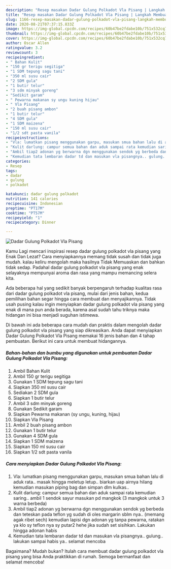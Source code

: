 ```yaml
---
description: "Resep masakan Dadar Gulung Polkadot Vla Pisang | Langkah Membuat Dadar Gulung Polkadot Vla Pisang Yang Bikin Ngiler"
title: "Resep masakan Dadar Gulung Polkadot Vla Pisang | Langkah Membuat Dadar Gulung Polkadot Vla Pisang Yang Bikin Ngiler"
slug: 1166-resep-masakan-dadar-gulung-polkadot-vla-pisang-langkah-membuat-dadar-gulung-polkadot-vla-pisang-yang-bikin-ngiler
date: 2020-08-21T07:37:15.833Z
image: https://img-global.cpcdn.com/recipes/60b47be2fdabe10b/751x532cq70/dadar-gulung-polkadot-vla-pisang-foto-resep-utama.jpg
thumbnail: https://img-global.cpcdn.com/recipes/60b47be2fdabe10b/751x532cq70/dadar-gulung-polkadot-vla-pisang-foto-resep-utama.jpg
cover: https://img-global.cpcdn.com/recipes/60b47be2fdabe10b/751x532cq70/dadar-gulung-polkadot-vla-pisang-foto-resep-utama.jpg
author: Oscar Allen
ratingvalue: 3.2
reviewcount: 3
recipeingredient:
- " Bahan Kulit"
- "150 gr terigu segitiga"
- "1 SDM tepung sagu tani"
- "350 ml susu cair"
- "2 SDM gula"
- "1 butir telur"
- "3 sdm minyak goreng"
- "Sedikit garam"
- " Pewarna makanan sy ungu kuning hijau"
- " Vla Pisang"
- "2 buah pisang ambon"
- "1 butir telur"
- "4 SDM gula"
- "1 SDM maizena"
- "150 ml susu cair"
- "1/2 sdt pasta vanila"
recipeinstructions:
- "Vla: lumatkan pisang menggunakan garpu, masukan smua bahan lalu di aduk rata.. masak hingga meletup letup.. biarkan uap airnya hilang kemudian masukan piping bag dan simpan dlm kulkas.."
- "Kulit darlung: campur semua bahan dan aduk sampai rata kemudian saring.. ambil 1 sendok sayur masukan pd mangkok (3 mangkok untuk 3 warna berbeda)"
- "Ambil tiap2 adonan yg berwarna dgn menggunakan sendok yg berbeda dan teteskan pada teflon yg sudah di oles margarin sblm nya.. (memang agak ribet sech) kemudian lapisi dgn adonan yg tanpa pewarna, ratakan ya klo sy teflon nya sy putar2 hehe jika sudah set sisihkan. Lakukan hingga adonan habis"
- "Kemudian tata lembaran dadar td dan masukan vla pisangnya.. gulung.. lakukan sampai habis ya.. selamat mencoba"
categories:
- Resep
tags:
- dadar
- gulung
- polkadot

katakunci: dadar gulung polkadot 
nutrition: 141 calories
recipecuisine: Indonesian
preptime: "PT17M"
cooktime: "PT57M"
recipeyield: "1"
recipecategory: Dinner

---
```



![Dadar Gulung Polkadot Vla Pisang](https://img-global.cpcdn.com/recipes/60b47be2fdabe10b/751x532cq70/dadar-gulung-polkadot-vla-pisang-foto-resep-utama.jpg)

Kamu Lagi mencari inspirasi resep dadar gulung polkadot vla pisang yang Enak Dan Lezat? Cara menyiapkannya memang tidak susah dan tidak juga mudah. kalau keliru mengolah maka hasilnya Tidak Memuaskan dan bahkan tidak sedap. Padahal dadar gulung polkadot vla pisang yang enak selayaknya mempunyai aroma dan rasa yang mampu memancing selera kita.



Ada beberapa hal yang sedikit banyak berpengaruh terhadap kualitas rasa dari dadar gulung polkadot vla pisang, mulai dari jenis bahan, kedua pemilihan bahan segar hingga cara membuat dan menyajikannya. Tidak usah pusing kalau ingin menyiapkan dadar gulung polkadot vla pisang yang enak di mana pun anda berada, karena asal sudah tahu triknya maka hidangan ini bisa menjadi suguhan istimewa.


Di bawah ini ada beberapa cara mudah dan praktis dalam mengolah dadar gulung polkadot vla pisang yang siap dikreasikan. Anda dapat menyiapkan Dadar Gulung Polkadot Vla Pisang memakai 16 jenis bahan dan 4 tahap pembuatan. Berikut ini cara untuk membuat hidangannya.

<!--inarticleads1-->

##### Bahan-bahan dan bumbu yang digunakan untuk pembuatan Dadar Gulung Polkadot Vla Pisang:

1. Ambil  Bahan Kulit
1. Ambil 150 gr terigu segitiga
1. Gunakan 1 SDM tepung sagu tani
1. Siapkan 350 ml susu cair
1. Sediakan 2 SDM gula
1. Siapkan 1 butir telur
1. Ambil 3 sdm minyak goreng
1. Gunakan Sedikit garam
1. Siapkan  Pewarna makanan (sy ungu, kuning, hijau)
1. Siapkan  Vla Pisang
1. Ambil 2 buah pisang ambon
1. Gunakan 1 butir telur
1. Gunakan 4 SDM gula
1. Siapkan 1 SDM maizena
1. Siapkan 150 ml susu cair
1. Siapkan 1/2 sdt pasta vanila




<!--inarticleads2-->

##### Cara menyiapkan Dadar Gulung Polkadot Vla Pisang:

1. Vla: lumatkan pisang menggunakan garpu, masukan smua bahan lalu di aduk rata.. masak hingga meletup letup.. biarkan uap airnya hilang kemudian masukan piping bag dan simpan dlm kulkas..
1. Kulit darlung: campur semua bahan dan aduk sampai rata kemudian saring.. ambil 1 sendok sayur masukan pd mangkok (3 mangkok untuk 3 warna berbeda)
1. Ambil tiap2 adonan yg berwarna dgn menggunakan sendok yg berbeda dan teteskan pada teflon yg sudah di oles margarin sblm nya.. (memang agak ribet sech) kemudian lapisi dgn adonan yg tanpa pewarna, ratakan ya klo sy teflon nya sy putar2 hehe jika sudah set sisihkan. Lakukan hingga adonan habis
1. Kemudian tata lembaran dadar td dan masukan vla pisangnya.. gulung.. lakukan sampai habis ya.. selamat mencoba




Bagaimana? Mudah bukan? Itulah cara membuat dadar gulung polkadot vla pisang yang bisa Anda praktikkan di rumah. Semoga bermanfaat dan selamat mencoba!
